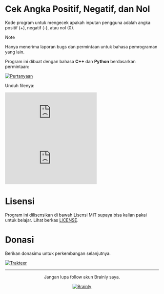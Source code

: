 # Cek Angka Positif, Negatif, dan Nol

Kode program untuk mengecek apakah inputan pengguna adalah angka positif (+), negatif (-), atau nol (0).

> [!NOTE]
> Hanya menerima laporan bugs dan permintaan untuk bahasa pemrograman yang lain.

Program ini dibuat dengan bahasa **C++** dan **Python** berdasarkan permintaan:

[![Pertanyaan](https://custom-icon-badges.demolab.com/badge/Lihat%20Pertanyaan-55149278-a6da95?logo=brainly&labelColor=302d41&style=for-the-badge)](https://brainly.co.id/tugas/55149278)

Unduh filenya:

[![C++](https://custom-icon-badges.demolab.com/github/size/f-lambda-z/cek-angka-positif-negatif-nol/cek.cpp?label=C%2b%2b&logo=cpp&labelColor=302d41&color=b7bdf8&logoColor=d9e0ee&style=for-the-badge)](https://minhaskamal.github.io/DownGit/#/home?url=https://github.com/f-lambda-z/cek-angka-positif-negatif-nol/tree/main/cek.cpp)
[![Python](https://img.shields.io/github/size/f-lambda-z/cek-angka-positif-negatif-nol/cek.py?label=Python&logo=python&labelColor=302d41&color=8aadf4&logoColor=d9e0ee&style=for-the-badge)](https://minhaskamal.github.io/DownGit/#/home?url=https://github.com/f-lambda-z/cek-angka-positif-negatif-nol/tree/main/cek.py)

# Lisensi

Program ini dilisensikan di bawah Lisensi MIT supaya bisa kalian pakai untuk belajar. Lihat berkas [LICENSE](./LICENSE).

# Donasi

Berikan donasimu untuk perkembangan selanjutnya.

[![Trakteer](https://custom-icon-badges.demolab.com/badge/Trakteer-Donasi-ed8796?labelColor=302d41&logo=trakteerid&logoColor=d9e0ee&style=for-the-badge)](https://trakteer.id/fazbrainly)

---

<div align="center">
  <p>Jangan lupa follow akun Brainly saya.</p>
  <a href="https://brainly.co.id/profil/F%CE%9BZ-58027659">
    <img src="https://custom-icon-badges.demolab.com/badge/Brainly-FAZ-494d64?labelColor=302d41&logo=brainly&style=for-the-badge" alt="Brainly"/>
  </a>
</div>
